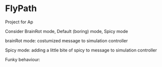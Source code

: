 # FlyPath
Project for Ap

Consider BrainRot mode, Default (boring) mode, Spicy mode

brainRot mode: costumized message to simulation controller

Spicy mode: adding a little bite of spicy to message to simulation controller

Funky behaviour: 